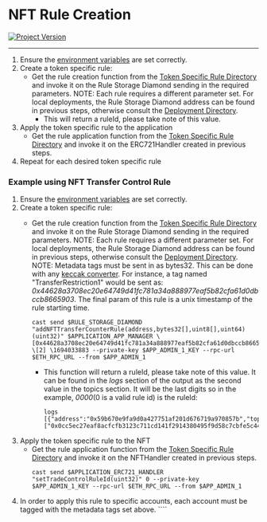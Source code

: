 # NFT Rule Creation
[![Project Version][version-image]][version-url]

---

1.  Ensure the [environment variables][environment-url] are set correctly.
2.  Create a token specific rule:
    -  Get the rule creation function from the [Token Specific Rule Directory][tokenSpecificRuleDirectory-url] and invoke it on the Rule Storage Diamond sending in the required parameters. NOTE: Each rule requires a different parameter set. For local deployments, the Rule Storage Diamond address can be found in previous steps, otherwise consult the [Deployment Directory][deploymentDirectory-url]. 
        -  This will return a ruleId, please take note of this value.
3.  Apply the token specific rule to the application
    -  Get the rule application function from the [Token Specific Rule Directory][tokenSpecificRuleDirectory-url] and invoke it on the ERC721Handler created in previous steps.
4.  Repeat for each desired token specific rule

### Example using NFT Transfer Control Rule
1.  Ensure the [environment variables][environment-url] are set correctly.
2.  Create a token specific rule:
    -  Get the rule creation function from the [Token Specific Rule Directory][tokenSpecificRuleDirectory-url] and invoke it on the Rule Storage Diamond sending in the required parameters. NOTE: Each rule requires a different parameter set. For local deployments, the Rule Storage Diamond address can be found in previous steps, otherwise consult the [Deployment Directory][deploymentDirectory-url]. NOTE: Metadata tags must be sent in as bytes32. This can be done with any [keccak converter][keccak-url]. For instance, a tag named "TransferRestriction1" would be sent as: _0x44628a3708ec20e64749d41fc781a34a888977eaf5b82cfa61d0dbccb8665903_. The final param of this rule is a unix timestamp of the rule starting time. 
        ````
        cast send $RULE_STORAGE_DIAMOND "addNFTTransferCounterRule(address,bytes32[],uint8[],uint64)(uint32)" $APPLICATION_APP_MANAGER \[0x44628a3708ec20e64749d41fc781a34a888977eaf5b82cfa61d0dbccb8665903] \[2] \1694033883 --private-key $APP_ADMIN_1_KEY --rpc-url $ETH_RPC_URL --from $APP_ADMIN_1
        ````

        -  This function will return a ruleId, please take note of this value. It can be found in the _logs_ section of the output as the second value in the topics section. It will be the last digits so in the example, _0000_(0 is a valid rule id) is the ruleId:
            ````
            logs                    [{"address":"0x59b670e9fa9d0a427751af201d676719a970857b","topics":["0x0cc5ec27eaf8acfcfb3123c711cd141f2914380495f9d58c7cbfe5c44bfd5b4e","0x0000000000000000000000000000000000000000000000000000000000000000","0x2702176aef9ea802f11f79f52f4272fdabd0acfdd18fd1bb20466064c90361c6"],"data":"0x000000000000000000000000000000000000000000000000000000006446b336","blockHash":"0x42551b1c37b94e2eec95893d04605b35974afc1a6ed0396d7aa76e4645c82528","blockNumber":"0x25","transactionHash":"0x918fd7efbeba207daa246f25f0d68beda25a762d6403ac146209ae17b2dcda2b","transactionIndex":"0x0","logIndex":"0x0","transactionLogIndex":"0x0","removed":false}]
            ````
3.  Apply the token specific rule to the NFT
    -  Get the rule application function from the [Token Specific Rule Directory][tokenSpecificRuleDirectory-url] and invoke it on the NFTHandler created in previous steps.
        ````
        cast send $APPLICATION_ERC721_HANDLER "setTradeControlRuleId(uint32)" 0 --private-key $APP_ADMIN_1_KEY --rpc-url $ETH_RPC_URL --from $APP_ADMIN_1
4. In order to apply this rule to specific accounts, each account must be tagged with the metadata tags set above.
        ````
<!-- These are the body links -->
[deploymentDirectory-url]: ./DEPLOYMENT-DIRECTORY.md
[tokenSpecificRuleDirectory-url]: ../rules/TOKEN-RULE-DIRECTORY.md
[environment-url]: ./SET-ENVIRONMENT.md
[keccak-url]: https://keccak-256.4tools.net


<!-- These are the header links -->
[version-image]: https://img.shields.io/badge/Version-1.0.0-brightgreen?style=for-the-badge&logo=appveyor
[version-url]: https://github.com/thrackle-io/Tron
